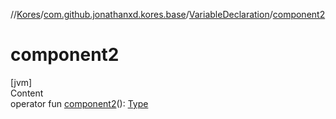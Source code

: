 //[Kores](../../index.md)/[com.github.jonathanxd.kores.base](../index.md)/[VariableDeclaration](index.md)/[component2](component2.md)



# component2  
[jvm]  
Content  
operator fun [component2](component2.md)(): [Type](https://docs.oracle.com/javase/8/docs/api/java/lang/reflect/Type.html)  



